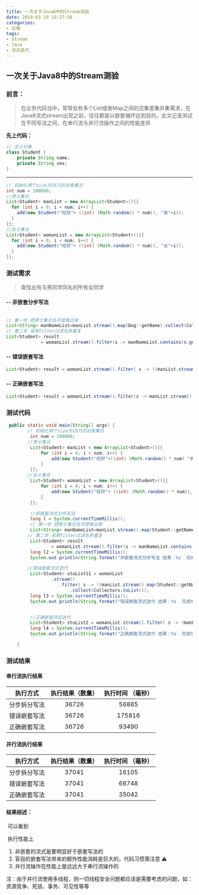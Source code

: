 ```yaml
---
title: 一次关于Java8中的Stream测验
date: 2019-03-19 15:27:56
categories:
- 后端
tags:
- Stream
- Java
- 流式迭代
---
```


## 一次关于Java8中的Stream测验

### 	前言：

> ​	在业务代码当中，常常会有多个List或者Map之间的交集差集并集需求，在Java8流式stream出现之前，往往都是以嵌套循环达到目的。此文记录测试在不同写法之间，在串行流与并行流操作之间的性能差异

**先上代码：**

```java
// 定义对象
class Student {
    private String name;
    private String sex;
}
```
---
```java
// 初始化两个size为10万的对象集合
int num = 100000;
//男士集合
List<Student> manList = new ArrayList<Student>(){{
  for (int i = 0; i < num; i++) {
    add(new Student("旺财"+ ((int) (Math.random() * num)), "男"+i));
  }
}};
//女士集合
List<Student> womanList = new ArrayList<Student>(){{
  for (int i = 0; i < num; i++) {
    add(new Student("旺财"+ ((int) (Math.random() * num)), "女"+i));
  }
}};
```

### 测试需求

>  查找出有与男同学同名的所有女同学


#### 	-- 非嵌套分步写法

```java

// 第一步 把男士集合名字提取出来
List<String> manNameList=manList.stream().map(Dog::getName).collect(Collectors.toList());
// 第二步 采用filter过滤名称重复
List<Student> result 
 			 = womanList.stream().filter(s -> manNameList.contains(s.getName())).collect(Collectors.toList());

```

#### -- 错误嵌套写法

```java
List<Student> result = womanList.stream().filter( s -> !(manList.stream().map(Student::getName).collect(Collectors.toList())).contains(s.getName())).collect(Collectors.toList());
```



#### 	-- 正确嵌套写法

```java
List<Student> result = womanList.stream().filter(s -> manList.stream().filter(f -> 	f.getName().equals(s.getName())).findAny().isPresent()).collect(Collectors.toList());
```

### 测试代码

```java
 public static void main(String[] args) {
        // 初始化两个size为10万的对象集合
         int num = 100000;
        //男士集合
         List<Student> manList = new ArrayList<Student>(){{
             for (int i = 0; i < num; i++) {
                 add(new Student("旺财"+((int) (Math.random() * num) "男"+i));
             }
         }};
        //女士集合
         List<Student> womanList = new ArrayList<Student>(){{
             for (int i = 0; i < num; i++) {
                 add(new Student("旺财"+ ((int) (Math.random() * num)), "女"+i));
             }
         }};

         //非嵌套流式分步写法
         long l = System.currentTimeMillis();
         // 第一步 把男士集合名字提取出来
         List<String> manNameList=manList.stream().map(Student::getName).collect(Collectors.toList());
        // 第二步 采用filter过滤名称重复
         List<Student> result
                 = womanList.stream().filter(s -> manNameList.contains(s.getName())).collect(Collectors.toList());
         long l2 = System.currentTimeMillis();
         System.out.println(String.format("非嵌套流式分步写法 结果：%s  完成time : %s " , result.size(),  (l2-l)));

        //错误嵌套流式迭代
         List<Student> stuList11 = womanList
                 .stream()
                    .filter( s -> !(manList.stream().map(Student::getName).collect(Collectors.toList())).contains(s.getName()))
                        .collect(Collectors.toList());
         long l3 = System.currentTimeMillis();
         System.out.println(String.format("错误嵌套流式迭代 结果：%s  完成time : %s " , stuList11.size(),  (l3-l2)));


         //正确嵌套流式迭代
         List<Student> stuList2 = womanList.stream().filter( s -> !manList.stream().filter(f -> f.getName().equals(s.getName())).findAny().isPresent()).collect(Collectors.toList());
         long l4 = System.currentTimeMillis();
         System.out.println(String.format("正确嵌套流式迭代 结果：%s  完成time : %s " , stuList2.size(),  (l4-l3)));

    }
```

### 测试结果

#### 串行流执行结果

|   执行方式   | 执行结果（数量） | 执行时间 （毫秒） |
| :----------: | :--------------: | :---------------: |
| 分步拆分写法 |      36726       |       56865       |
| 错误嵌套写法 |      36726       |      175816       |
| 正确嵌套写法 |      36726       |       93490       |



#### 并行流执行结果



|   执行方式   | 执行结果（数量） | 执行时间 （毫秒） |
| :----------: | :--------------: | :---------------: |
| 分步拆分写法 |      37041       |       16105       |
| 错误嵌套写法 |      37041       |       66748       |
| 正确嵌套写法 |      37041       |       35042       |



#### 结果综述：

​	可以看到

​		执行性能上

1. 非嵌套的流式是要明显好于嵌套写法的
2. 盲目的嵌套写法带来的额外性能消耗是巨大的，代码习惯需注意  ⚠️
3. 并行流操作在性能上是远远大于串行流操作的
   

注：由于并行流使用多线程，则一切线程安全问题都应该是需要考虑的问题，如：资源竞争、死锁、事务、可见性等等